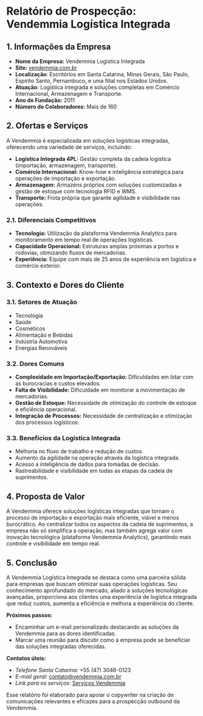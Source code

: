# Relatório de Prospecção: Vendemmia Logística Integrada

## 1. Informações da Empresa
- **Nome da Empresa:** Vendemmia Logística Integrada
- **Site:** [vendemmia.com.br](https://vendemmia.com.br)
- **Localização**: Escritórios em Santa Catarina, Minas Gerais, São Paulo, Espírito Santo, Pernambuco, e uma filial nos Estados Unidos.
- **Atuação:** Logística integrada e soluções completas em Comércio Internacional, Armazenagem e Transporte.
- **Ano de Fundação:** 2011
- **Número de Colaboradores:** Mais de 160

## 2. Ofertas e Serviços
A Vendemmia é especializada em soluções logísticas integradas, oferecendo uma variedade de serviços, incluindo:
- **Logística Integrada 4PL:** Gestão completa da cadeia logística (importação, armazenagem, transporte).
- **Comércio Internacional:** Know-how e inteligência estratégica para operações de importação e exportação.
- **Armazenagem:** Armazéns próprios com soluções customizadas e gestão de estoque com tecnologia RFID e WMS.
- **Transporte:** Frota própria que garante agilidade e visibilidade nas operações.

### 2.1. Diferenciais Competitivos
- **Tecnologia:** Utilização da plataforma Vendemmia Analytics para monitoramento em tempo real de operações logísticas.
- **Capacidade Operacional:** Estruturas amplas próximas a portos e rodovias, otimizando fluxos de mercadorias.
- **Experiência:** Equipe com mais de 25 anos de experiência em logística e comércio exterior.

## 3. Contexto e Dores do Cliente
### 3.1. Setores de Atuação
- Tecnologia
- Saúde
- Cosméticos
- Alimentação e Bebidas
- Indústria Automotiva
- Energias Renováveis

### 3.2. Dores Comuns
- **Complexidade em Importação/Exportação:** Dificuldades em lidar com as burocracias e custos elevados.
- **Falta de Visibilidade:** Dificuldade em monitorar a movimentação de mercadorias.
- **Gestão de Estoque:** Necessidade de otimização do controle de estoque e eficiência operacional.
- **Integração de Processos:** Necessidade de centralização e otimização dos processos logísticos.

### 3.3. Benefícios da Logística Integrada
- Melhoria no fluxo de trabalho e redução de custos.
- Aumento da agilidade na operação através da logística integrada.
- Acesso a inteligência de dados para tomadas de decisão.
- Rastreabilidade e visibilidade em todas as etapas da cadeia de suprimentos.

## 4. Proposta de Valor
A Vendemmia oferece soluções logísticas integradas que tornam o processo de importação e exportação mais eficiente, viável e menos burocrático. Ao centralizar todos os aspectos da cadeia de suprimentos, a empresa não só simplifica a operação, mas também agrega valor com inovação tecnológica (plataforma Vendemmia Analytics), garantindo mais controle e visibilidade em tempo real.

## 5. Conclusão
A Vendemmia Logística Integrada se destaca como uma parceira sólida para empresas que buscam otimizar suas operações logísticas. Seu conhecimento aprofundado do mercado, aliado a soluções tecnológicas avançadas, proporciona aos clientes uma experiência de logística integrada que reduz custos, aumenta a eficiência e melhora a experiência do cliente. 

**Próximos passos:**
- Encaminhar um e-mail personalizado destacando as soluções da Vendemmia para as dores identificadas.
- Marcar uma reunião para discutir como a empresa pode se beneficiar das soluções integradas oferecidas.

**Contatos úteis:**
- *Telefone Santa Catarina:* +55 (47) 3046-0123
- *E-mail geral:* contato@vendemmia.com.br
- *Link para os serviços:* [Serviços Vendemmia](https://vendemmia.com.br/)

Esse relatório foi elaborado para apoiar o copywriter na criação de comunicações relevantes e eficazes para a prospecção outbound da Vendemmia.